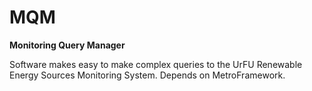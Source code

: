 # MQM
**Monitoring Query Manager**

Software makes easy to make complex queries to the UrFU Renewable Energy Sources Monitoring System.
Depends on MetroFramework.
